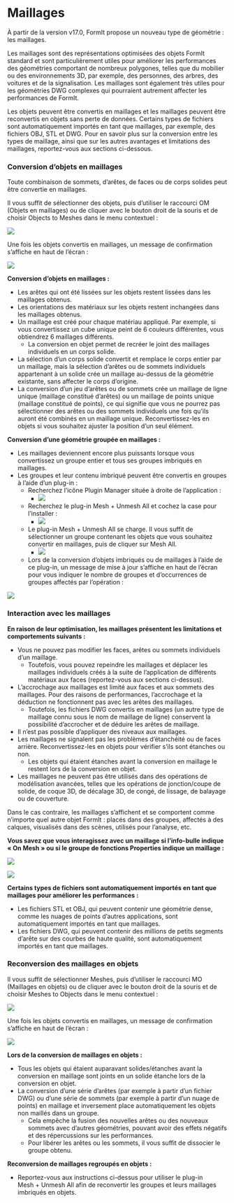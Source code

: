 # Maillages

À partir de la version v17.0, FormIt propose un nouveau type de géométrie : les maillages.

Les maillages sont des représentations optimisées des objets FormIt standard et sont particulièrement utiles pour améliorer les performances des géométries comportant de nombreux polygones, telles que du mobilier ou des environnements 3D, par exemple, des personnes, des arbres, des voitures et de la signalisation. Les maillages sont également très utiles pour les géométries DWG complexes qui pourraient autrement affecter les performances de FormIt.

Les objets peuvent être convertis en maillages et les maillages peuvent être reconvertis en objets sans perte de données. Certains types de fichiers sont automatiquement importés en tant que maillages, par exemple, des fichiers OBJ, STL et DWG. Pour en savoir plus sur la conversion entre les types de maillage, ainsi que sur les autres avantages et limitations des maillages, reportez-vous aux sections ci-dessous.

### Conversion d’objets en maillages

Toute combinaison de sommets, d’arêtes, de faces ou de corps solides peut être convertie en maillages.

Il vous suffit de sélectionner des objets, puis d’utiliser le raccourci OM \(Objets en maillages\) ou de cliquer avec le bouton droit de la souris et de choisir Objects to Meshes dans le menu contextuel :

![](../.gitbook/assets/context-menu_object-to-mesh.PNG)

Une fois les objets convertis en maillages, un message de confirmation s’affiche en haut de l’écran :

![](../.gitbook/assets/success_object-to-mesh.PNG)

**Conversion d’objets en maillages :**

* Les arêtes qui ont été lissées sur les objets restent lissées dans les maillages obtenus.
* Les orientations des matériaux sur les objets restent inchangées dans les maillages obtenus.
* Un maillage est créé pour chaque matériau appliqué. Par exemple, si vous convertissez un cube unique peint de 6 couleurs différentes, vous obtiendrez 6 maillages différents.
   * La conversion en objet permet de recréer le joint des maillages individuels en un corps solide.
* La sélection d’un corps solide convertit et remplace le corps entier par un maillage, mais la sélection d’arêtes ou de sommets individuels appartenant à un solide crée un maillage au-dessus de la géométrie existante, sans affecter le corps d’origine.
* La conversion d’un jeu d’arêtes ou de sommets crée un maillage de ligne unique \(maillage constitué d’arêtes\) ou un maillage de points unique \(maillage constitué de points\), ce qui signifie que vous ne pourrez pas sélectionner des arêtes ou des sommets individuels une fois qu’ils auront été combinés en un maillage unique. Reconvertissez-les en objets si vous souhaitez ajuster la position d’un seul élément.

**Conversion d’une géométrie groupée en maillages :**

* Les maillages deviennent encore plus puissants lorsque vous convertissez un groupe entier et tous ses groupes imbriqués en maillages.
* Les groupes et leur contenu imbriqué peuvent être convertis en groupes à l’aide d’un plug-in :
   * Recherchez l’icône Plugin Manager située à droite de l’application :
      * ![](../.gitbook/assets/plugin-manager_icon.PNG)
   * Recherchez le plug-in Mesh + Unmesh All et cochez la case pour l’installer :
      * ![](../.gitbook/assets/plugin-manager_mesh-unmesh-all.PNG)
   * Le plug-in Mesh + Unmesh All se charge. Il vous suffit de sélectionner un groupe contenant les objets que vous souhaitez convertir en maillages, puis de cliquer sur Mesh All.
      * ![](../.gitbook/assets/mesh-unmesh-all-plugin.PNG)
   * Lors de la conversion d’objets imbriqués ou de maillages à l’aide de ce plug-in, un message de mise à jour s’affiche en haut de l’écran pour vous indiquer le nombre de groupes et d’occurrences de groupes affectés par l’opération :

![](../.gitbook/assets/success_mesh-all.PNG)

### Interaction avec les maillages

**En raison de leur optimisation, les maillages présentent les limitations et comportements suivants :**

* Vous ne pouvez pas modifier les faces, arêtes ou sommets individuels d’un maillage.
   * Toutefois, vous pouvez repeindre les maillages et déplacer les maillages individuels créés à la suite de l’application de différents matériaux aux faces \(reportez-vous aux sections ci-dessus\).
* L’accrochage aux maillages est limité aux faces et aux sommets des maillages. Pour des raisons de performances, l’accrochage et la déduction ne fonctionnent pas avec les arêtes des maillages.
   * Toutefois, les fichiers DWG convertis en maillages \(un autre type de maillage connu sous le nom de maillage de ligne\) conservent la possibilité d’accrocher et de déduire les arêtes de maillage.
* Il n’est pas possible d’appliquer des niveaux aux maillages.
* Les maillages ne signalent pas les problèmes d’étanchéité ou de faces arrière. Reconvertissez-les en objets pour vérifier s’ils sont étanches ou non.
   * Les objets qui étaient étanches avant la conversion en maillage le restent lors de la conversion en objet.
* Les maillages ne peuvent pas être utilisés dans des opérations de modélisation avancées, telles que les opérations de jonction/coupe de solide, de coque 3D, de décalage 3D, de congé, de lissage, de balayage ou de couverture.

Dans le cas contraire, les maillages s’affichent et se comportent comme n’importe quel autre objet FormIt : placés dans des groupes, affectés à des calques, visualisés dans des scènes, utilisés pour l’analyse, etc.

**Vous savez que vous interagissez avec un maillage si l’info-bulle indique « On Mesh » ou si le groupe de fonctions Properties indique un maillage :**

![](../.gitbook/assets/snap_on-mesh.PNG)

![](../.gitbook/assets/properties-panel_mesh.PNG)

**Certains types de fichiers sont automatiquement importés en tant que maillages pour améliorer les performances :**

* Les fichiers STL et OBJ, qui peuvent contenir une géométrie dense, comme les nuages de points d’autres applications, sont automatiquement importés en tant que maillages.
* Les fichiers DWG, qui peuvent contenir des millions de petits segments d’arête sur des courbes de haute qualité, sont automatiquement importés en tant que maillages.

### Reconversion des maillages en objets

Il vous suffit de sélectionner Meshes, puis d’utiliser le raccourci MO \(Maillages en objets\) ou de cliquer avec le bouton droit de la souris et de choisir Meshes to Objects dans le menu contextuel :

![](../.gitbook/assets/context-menu_mesh-to-object.PNG)

Une fois les objets convertis en maillages, un message de confirmation s’affiche en haut de l’écran :

![](../.gitbook/assets/success_mesh-to-object.PNG)

**Lors de la conversion de maillages en objets :**

* Tous les objets qui étaient auparavant solides/étanches avant la conversion en maillage sont joints en un solide étanche lors de la conversion en objet.
* La conversion d’une série d’arêtes \(par exemple à partir d’un fichier DWG\) ou d’une série de sommets \(par exemple à partir d’un nuage de points\) en maillage et inversement place automatiquement les objets non maillés dans un groupe.
   * Cela empêche la fusion des nouvelles arêtes ou des nouveaux sommets avec d’autres géométries, pouvant avoir des effets négatifs et des répercussions sur les performances.
   * Pour libérer les arêtes ou les sommets, il vous suffit de dissocier le groupe obtenu.

**Reconversion de maillages regroupés en objets :**

* Reportez-vous aux instructions ci-dessus pour utiliser le plug-in Mesh + Unmesh All afin de reconvertir les groupes et leurs maillages imbriqués en objets.

